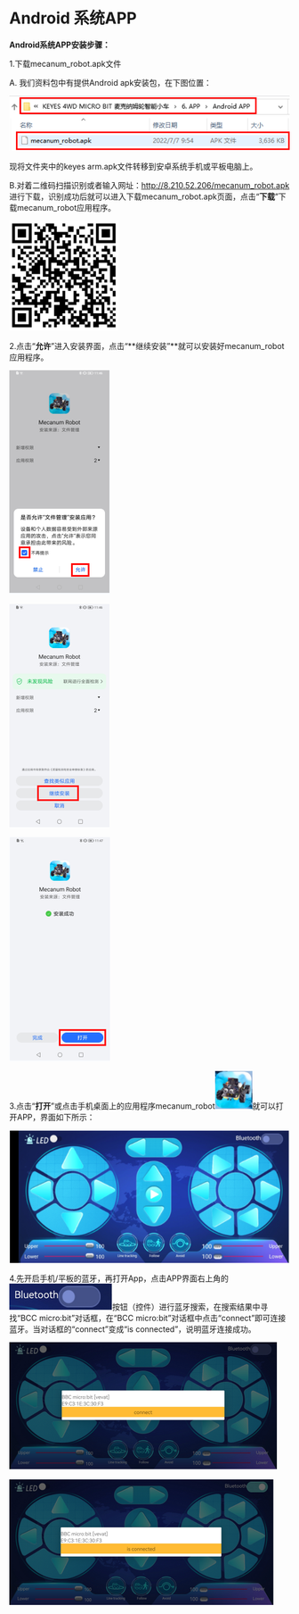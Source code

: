 # Android 系统APP

**Android系统APP安装步骤：**

1.下载mecanum_robot.apk文件

A. 我们资料包中有提供Android apk安装包，在下图位置：

![Img](./media/img-20230427112820.png)

现将文件夹中的keyes arm.apk文件转移到安卓系统手机或平板电脑上。

B.对着二维码扫描识别或者输入网址：http://8.210.52.206/mecanum_robot.apk 进行下载，识别成功后就可以进入下载mecanum_robot.apk页面，点击“**下载**”下载mecanum_robot应用程序。

![Img](./media/img-20230427120307.png)

2.点击“**允许**”进入安装界面，点击“**继续安装”**就可以安装好mecanum_robot应用程序。

![Img](./media/img-20230427131144.png)

![Img](./media/img-20230427131537.png)

![Img](./media/img-20230427131604.png)

3.点击“**打开**”或点击手机桌面上的应用程序mecanum_robot![Img](./media/img-20230427115929.png)就可以打开APP，界面如下所示：

![Img](./media/img-20230427115820.png)

4.先开启手机/平板的蓝牙，再打开App，点击APP界面右上角的![Img](./media/img-20230427132215.png)按钮（控件）进行蓝牙搜索，在搜索结果中寻找“BCC micro:bit”对话框，在“BCC micro:bit”对话框中点击“connect”即可连接蓝牙。当对话框的“connect”变成“is connected”，说明蓝牙连接成功。

![Img](./media/img-20230427132531.png)

![Img](./media/img-20230427132537.png)